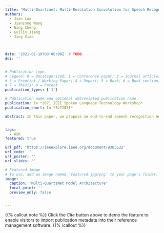 ```yaml
---
title: 'Multi-Quartznet: Multi-Resolution Convolution for Speech Recognition with Multi-Layer Feature Fusion'
authors:
  - Jian Luo
  - Jianzong Wang
  - Ning Cheng
  - Guilin Jiang
  - Jing Xiao



date: '2021-01-19T00:00:00Z' # TODO
doi: ''


# Publication type.
# Legend: 0 = Uncategorized; 1 = Conference paper; 2 = Journal article;
# 3 = Preprint / Working Paper; 4 = Report; 5 = Book; 6 = Book section;
# 7 = Thesis; 8 = Patent
publication_types: ['1']

# Publication name and optional abbreviated publication name.
publication: In *2021 IEEE Spoken Language Technology Workshop*
publication_short: In *SLT2021*

abstract: In this paper, we propose an end-to-end speech recognition network based on Nvidia's previous QuartzNet [1] model. We try to promote the model performance, and design three components{:} (1) Multi-Resolution Convolution Module, re-places the original 1D time-channel separable convolution with multi-stream convolutions. Each stream has a unique dilated stride on convolutional operations. (2) Channel-Wise Attention Module, calculates the attention weight of each convolutional stream by spatial channel-wise pooling. (3) Multi-Layer Feature Fusion Module, reweights each convolutional block by global multi-layer feature maps. Our experiments demonstrate that Multi-QuartzNet model achieves CER 6.77% on AISHELL-1 data set, which outperforms original QuartzNet and is close to state-of-art result.


tags:
  - ASR
featured: true

url_pdf: 'https://ieeexplore.ieee.org/document/9383532'
url_code: ''
url_poster: ''
url_slides: ''

# Featured image
# To use, add an image named `featured.jpg/png` to your page's folder.
image:
  caption: 'Multi-QuartzNet Model Architecture'
  focal_point: ''
  preview_only: false


---
```


{{% callout note %}}
Click the _Cite_ button above to demo the feature to enable visitors to import publication metadata into their reference management software.
{{% /callout %}}

